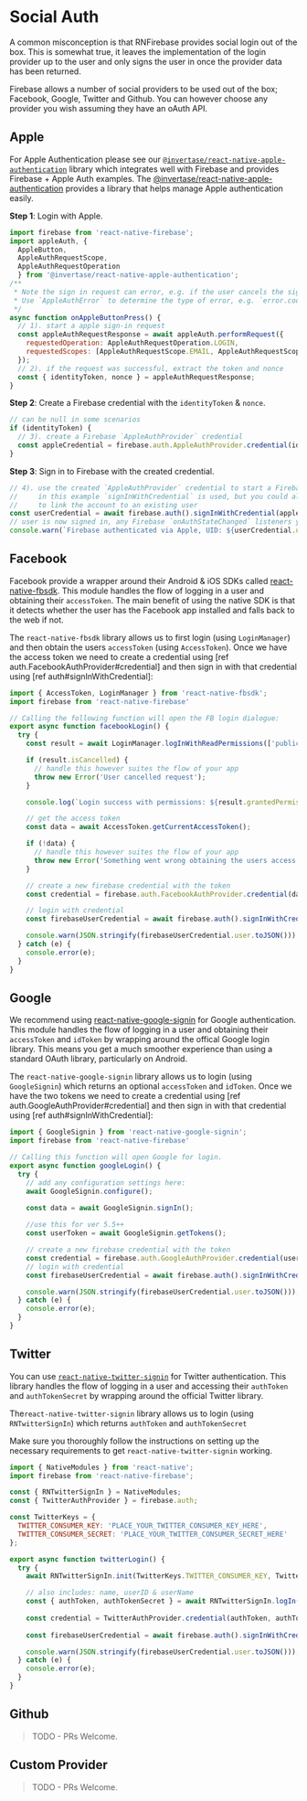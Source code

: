 # Social Auth

A common misconception is that RNFirebase provides social login out of the box. This is somewhat true, it leaves the implementation of the login provider up to the user and only signs the user in once the provider data has been returned.

Firebase allows a number of social providers to be used out of the box; Facebook, Google, Twitter and Github. You can however choose any provider you wish assuming they have an oAuth API.

## Apple

For Apple Authentication please see our [`@invertase/react-native-apple-authentication`](https://github.com/invertase/react-native-apple-authentication) library which integrates well with Firebase and provides Firebase + Apple Auth examples.
The [@invertase/react-native-apple-authentication](https://github.com/invertase/react-native-apple-authentication) provides a library that helps manage Apple authentication easily.

**Step 1**: Login with Apple.

```js
import firebase from 'react-native-firebase';
import appleAuth, {
  AppleButton,
  AppleAuthRequestScope,
  AppleAuthRequestOperation
  } from '@invertase/react-native-apple-authentication';
/**
 * Note the sign in request can error, e.g. if the user cancels the sign-in.
 * Use `AppleAuthError` to determine the type of error, e.g. `error.code === AppleAuthError.CANCELED`
 */
async function onAppleButtonPress() {
  // 1). start a apple sign-in request
  const appleAuthRequestResponse = await appleAuth.performRequest({
    requestedOperation: AppleAuthRequestOperation.LOGIN,
    requestedScopes: [AppleAuthRequestScope.EMAIL, AppleAuthRequestScope.FULL_NAME],
  });
  // 2). if the request was successful, extract the token and nonce
  const { identityToken, nonce } = appleAuthRequestResponse;
}
```

**Step 2**: Create a Firebase credential with the `identityToken` & `nonce`.

```js
// can be null in some scenarios
if (identityToken) {
  // 3). create a Firebase `AppleAuthProvider` credential
  const appleCredential = firebase.auth.AppleAuthProvider.credential(identityToken, nonce);
}
```

**Step 3**: Sign in to Firebase with the created credential.

```js
// 4). use the created `AppleAuthProvider` credential to start a Firebase auth request,
//     in this example `signInWithCredential` is used, but you could also call `linkWithCredential`
//     to link the account to an existing user
const userCredential = await firebase.auth().signInWithCredential(appleCredential);
// user is now signed in, any Firebase `onAuthStateChanged` listeners you have will trigger
console.warn(`Firebase authenticated via Apple, UID: ${userCredential.user.uid}`);
```

## Facebook

Facebook provide a wrapper around their Android & iOS SDKs called [react-native-fbsdk](https://github.com/facebook/react-native-fbsdk). This module handles the flow of logging in a user and obtaining their `accessToken`. The main benefit of using the native SDK is that it detects whether the user has the Facebook app installed and falls back to the web if not.

The `react-native-fbsdk` library allows us to first login (using `LoginManager`) and then obtain the users `accessToken` (using `AccessToken`). Once we have the access token we need to create a credential using [ref auth.FacebookAuthProvider#credential] and then sign in with that credential using [ref auth#signInWithCredential]:

```js
import { AccessToken, LoginManager } from 'react-native-fbsdk';
import firebase from 'react-native-firebase'

// Calling the following function will open the FB login dialogue:
export async function facebookLogin() {
  try {
    const result = await LoginManager.logInWithReadPermissions(['public_profile', 'email']);

    if (result.isCancelled) {
      // handle this however suites the flow of your app
      throw new Error('User cancelled request'); 
    }

    console.log(`Login success with permissions: ${result.grantedPermissions.toString()}`);

    // get the access token
    const data = await AccessToken.getCurrentAccessToken();

    if (!data) {
      // handle this however suites the flow of your app
      throw new Error('Something went wrong obtaining the users access token');
    }

    // create a new firebase credential with the token
    const credential = firebase.auth.FacebookAuthProvider.credential(data.accessToken);

    // login with credential
    const firebaseUserCredential = await firebase.auth().signInWithCredential(credential);

    console.warn(JSON.stringify(firebaseUserCredential.user.toJSON()))
  } catch (e) {
    console.error(e);
  }
}
```

## Google

We recommend using [react-native-google-signin](https://github.com/react-native-community/react-native-google-signin) for Google authentication.  This module handles the flow of logging in a user and obtaining their `accessToken` and `idToken` by wrapping around the offical Google login library. This means you get a much smoother experience than using a standard OAuth library, particularly on Android.

The `react-native-google-signin` library allows us to login (using `GoogleSignin`) which returns an optional `accessToken` and `idToken`. Once we have the two tokens we need to create a credential using [ref auth.GoogleAuthProvider#credential] and then sign in with that credential using [ref auth#signInWithCredential]:

```js
import { GoogleSignin } from 'react-native-google-signin';
import firebase from 'react-native-firebase'

// Calling this function will open Google for login.
export async function googleLogin() {
  try {
    // add any configuration settings here:
    await GoogleSignin.configure();

    const data = await GoogleSignin.signIn();
    
    //use this for ver 5.5++
    const userToken = await GoogleSignin.getTokens();

    // create a new firebase credential with the token
    const credential = firebase.auth.GoogleAuthProvider.credential(userToken.idToken, userToken.accessToken)
    // login with credential
    const firebaseUserCredential = await firebase.auth().signInWithCredential(credential);

    console.warn(JSON.stringify(firebaseUserCredential.user.toJSON()));
  } catch (e) {
    console.error(e);
  }
}

```

## Twitter
You can use [`react-native-twitter-signin`](https://github.com/GoldenOwlAsia/react-native-twitter-signin) for Twitter authentication. This library handles the flow of logging in a user and accessing their `authToken` and `authTokenSecret` by wrapping around the official Twitter library.

The`react-native-twitter-signin` library allows us to login (using `RNTwitterSignIn`) which returns `authToken` and `authTokenSecret`

Make sure you thoroughly follow the instructions on setting up the necessary requirements to get `react-native-twitter-signin` working.


```js
import { NativeModules } from 'react-native';
import firebase from 'react-native-firebase';

const { RNTwitterSignIn } = NativeModules;
const { TwitterAuthProvider } = firebase.auth;

const TwitterKeys = {
  TWITTER_CONSUMER_KEY: 'PLACE_YOUR_TWITTER_CONSUMER_KEY_HERE',
  TWITTER_CONSUMER_SECRET: 'PLACE_YOUR_TWITTER_CONSUMER_SECRET_HERE'
};

export async function twitterLogin() {
  try {
    await RNTwitterSignIn.init(TwitterKeys.TWITTER_CONSUMER_KEY, TwitterKeys.TWITTER_CONSUMER_SECRET);

    // also includes: name, userID & userName
    const { authToken, authTokenSecret } = await RNTwitterSignIn.logIn();    
    
    const credential = TwitterAuthProvider.credential(authToken, authTokenSecret);
    
    const firebaseUserCredential = await firebase.auth().signInWithCredential(credential);

    console.warn(JSON.stringify(firebaseUserCredential.user.toJSON()));
  } catch (e) {
    console.error(e);
  }
}
```

## Github

> TODO - PRs Welcome.

## Custom Provider

> TODO - PRs Welcome.
